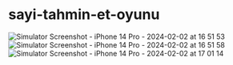 # sayi-tahmin-et-oyunu

![Simulator Screenshot - iPhone 14 Pro - 2024-02-02 at 16 51 53](https://github.com/melisa-erdem/sayi-tahmin-et-oyunu/assets/142793390/8651c6d9-b57d-4a4f-8f82-2b40ac3e88ca)
![Simulator Screenshot - iPhone 14 Pro - 2024-02-02 at 16 51 58](https://github.com/melisa-erdem/sayi-tahmin-et-oyunu/assets/142793390/a411409f-c61b-4cfa-b4d4-9f63becdd9b7)
![Simulator Screenshot - iPhone 14 Pro - 2024-02-02 at 17 01 14](https://github.com/melisa-erdem/sayi-tahmin-et-oyunu/assets/142793390/1ae646b0-df6c-4373-a196-5b657f916aea)

